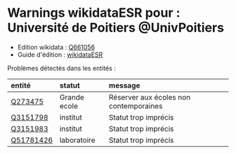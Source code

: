 Warnings wikidataESR pour : Université de Poitiers @UnivPoitiers
================

- Edition wikidata : [Q661056](https://www.wikidata.org/wiki/Q661056)
- Guide d'édition : [wikidataESR](https://github.com/cpesr/wikidataESR/)



Problèmes détectés dans les entités :

|entité                                               |statut       |message                                |
|:----------------------------------------------------|:------------|:--------------------------------------|
|[Q273475](https://www.wikidata.org/wiki/Q273475)     |Grande ecole |Réserver aux écoles non contemporaines |
|[Q3151798](https://www.wikidata.org/wiki/Q3151798)   |institut     |Statut trop imprécis                   |
|[Q3151983](https://www.wikidata.org/wiki/Q3151983)   |institut     |Statut trop imprécis                   |
|[Q51781426](https://www.wikidata.org/wiki/Q51781426) |laboratoire  |Statut trop imprécis                   |
